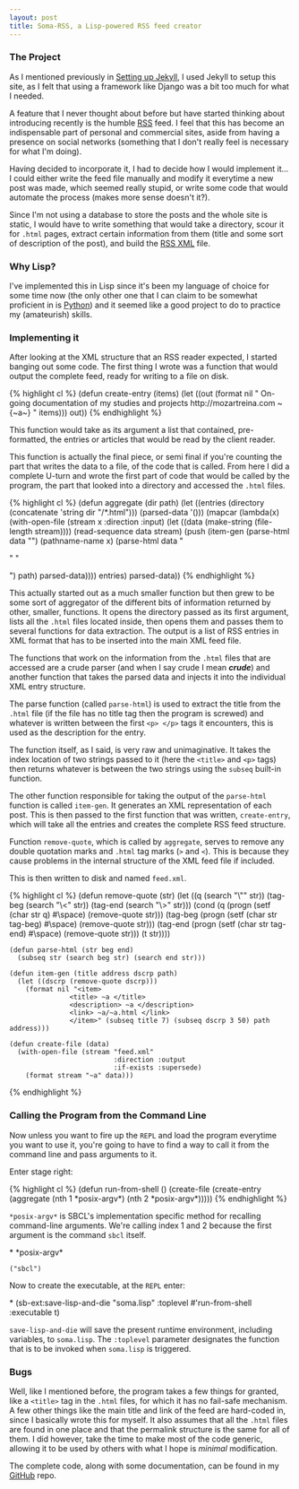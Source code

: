 ```yaml
---
layout: post
title: Soma-RSS, a Lisp-powered RSS feed creator
---
```

### The Project
As I mentioned previously in [Setting up Jekyll](http://mozartreina.com/setting-up-jekyll.html), I used Jekyll to setup this site, as I felt that using a framework like Django was a bit too much for what I needed.

A feature that I never thought about before but have started thinking about introducing recently is the humble [RSS](http://www.whatisrss.com/) feed. I feel that this has become an indispensable part of personal and commercial sites, aside from having a presence on social networks (something that I don't really feel is necessary for what I'm doing).

Having decided to incorporate it, I had to decide how I would implement it... I could either write the feed file manually and modify it everytime a new post was made, which seemed really stupid, or write some code that would automate the process (makes more sense doesn't it?).

Since I'm not using a database to store the posts and the whole site is static, I would have to write something that would take a directory, scour it for `.html` pages, extract certain information from them (title and some sort of description of the post), and build the [RSS XML](http://www.landofcode.com/rss-tutorials/rss-structure.php) file.

### Why Lisp?
I've implemented this in Lisp since it's been my language of choice for some time now (the only other one that I can claim to be somewhat proficient in is [Python](http://www.python.org/)) and it seemed like a good project to do to practice my (amateurish) skills.

### Implementing it
After looking at the XML structure that an RSS reader expected, I started banging out some code. The first thing I wrote was a function that would output the complete feed, ready for writing to a file on disk.

<section class="code">
{% highlight cl %}
    (defun create-entry (items)
      (let ((out (format nil "<?xml version='1.0'?>
                     <rss version='2.0'>
                     <channel> 
                     <title>Math, Lisp, and general hackery</title> 
                     <description>On-going documentation of my studies and projects</description> 
                     <link>http://mozartreina.com</link> 
                     ~{~a~}
                     </channel>
                     </rss>" items)))
        out))
{% endhighlight %}
</section>

This function would take as its argument a list that contained, pre-formatted, the entries or articles that would be read by the client reader.

This function is actually the final piece, or semi final if you're counting the part that writes the data to a file, of the code that is called. From here I did a complete U-turn and wrote the first part of code that would be called by the program, the part that looked into a directory and accessed the `.html` files.

<section class="code">
{% highlight cl %}
    (defun aggregate (dir path)
      (let ((entries (directory (concatenate 'string dir "/*.html")))
            (parsed-data '()))
        (mapcar (lambda(x)
                  (with-open-file (stream x
                                          :direction :input)
                    (let ((data (make-string (file-length stream))))
                      (read-sequence data stream)
                      (push (item-gen (parse-html data "<title>" "</title>")
                                      (pathname-name x)
                                      (parse-html data "<p>" "</p>")
                                      path)
                            parsed-data))))
                entries)
        parsed-data))
{% endhighlight %}
</section>

This actually started out as a much smaller function but then grew to be some sort of aggregator of the different bits of information returned by other, smaller, functions. It opens the directory passed as its first argument, lists all the `.html` files located inside, then opens them and passes them to several functions for data extraction. The output is a list of RSS entries in XML format that has to be inserted into the main XML feed file.

The functions that work on the information from the `.html` files that are accessed are a crude parser (and when I say crude I mean ***crude***) and another function that takes the parsed data and injects it into the individual XML entry structure.

The parse function (called `parse-html`) is used to extract the title from the `.html` file (if the file has no title tag then the program is screwed) and whatever is written between the first `<p> </p>` tags it encounters, this is used as the description for the entry.

The function itself, as I said, is very raw and  unimaginative. It takes the index location of two strings passed to it (here the `<title>` and `<p>` tags) then returns whatever is between the two strings using the `subseq` built-in function.

The other function responsible for taking the output of the `parse-html` function is called `item-gen`. It generates an XML representation of each post. This is then passed to the first function that was written, `create-entry`, which will take all the entries and creates the complete RSS feed structure.

Function `remove-quote`, which is called by `aggregate`, serves to remove any double quotation marks and `.html` tag marks (`>` and `<`). This is because they cause problems in the internal structure of the XML feed file if included.

This is then written to disk and named `feed.xml`.

<section class="code">
{% highlight cl %}
    (defun remove-quote (str)
      (let ((q (search "\"" str))
            (tag-beg (search "\<" str))
            (tag-end (search "\>" str)))
        (cond (q (progn (setf (char str q) #\space)
                        (remove-quote str)))
              (tag-beg (progn (setf (char str tag-beg) #\space)
                              (remove-quote str)))
              (tag-end (progn (setf (char str tag-end) #\space)
                              (remove-quote str)))
              (t str))))

    (defun parse-html (str beg end)
      (subseq str (search beg str) (search end str)))

    (defun item-gen (title address dscrp path)
      (let ((dscrp (remove-quote dscrp)))
        (format nil "<item>
                   <title> ~a </title>
                   <description> ~a </description>
                   <link> ~a/~a.html </link>
                   </item>" (subseq title 7) (subseq dscrp 3 50) path address)))

    (defun create-file (data)
      (with-open-file (stream "feed.xml"
                              :direction :output
                              :if-exists :supersede)
        (format stream "~a" data)))
{% endhighlight %}
</section>

### Calling the Program from the Command Line
Now unless you want to fire up the `REPL` and load the program everytime you want to use it, you're going to have to find a way to call it from the command line and pass arguments to it.

Enter stage right:
<section class="code">
{% highlight cl %}
    (defun run-from-shell ()
      (create-file (create-entry (aggregate (nth 1 *posix-argv*) (nth 2 *posix-argv*)))))
{% endhighlight %}
</section>

`*posix-argv*` is SBCL's implementation specific method for recalling command-line arguments. We're calling index 1 and 2 because the first argument is the command `sbcl` itself.

<section class="shell">
    * *posix-argv*

    ("sbcl")

</section>

Now to create the executable, at the `REPL` enter:
<section class="shell">
    * (sb-ext:save-lisp-and-die "soma.lisp" :toplevel #'run-from-shell :executable t)
</section>

`save-lisp-and-die` will save the present runtime environment, including variables, to `soma.lisp`. The `:toplevel` parameter designates the function that is to be invoked when `soma.lisp` is triggered.

### Bugs
Well, like I mentioned before, the program takes a few things for granted, like a `<title>` tag in the `.html` files, for which it has no fail-safe mechanism. A few other things like the main title and link of the feed are hard-coded in, since I basically wrote this for myself. It also assumes that all the `.html` files are found in one place and that the permalink structure is the same for all of them. I did however, take the time to make most of the code generic, allowing it to be used by others with what I hope is *minimal* modification.

The complete code, along with some documentation, can be found in my [GitHub](https://github.com/paradigmshift/soma-rss) repo.

